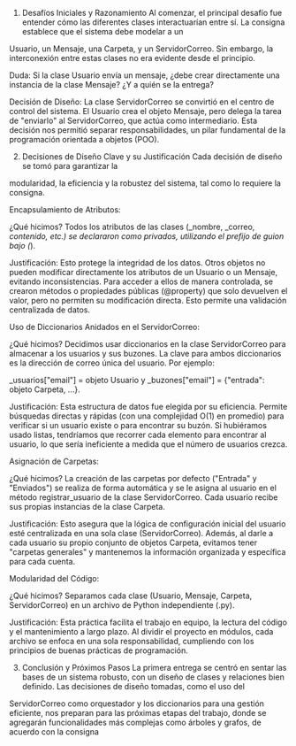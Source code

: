 1. Desafíos Iniciales y Razonamiento
Al comenzar, el principal desafío fue entender cómo las diferentes clases interactuarían entre sí. La consigna establece que el sistema debe modelar a un 

Usuario, un Mensaje, una Carpeta, y un ServidorCorreo. Sin embargo, la interconexión entre estas clases no era evidente desde el principio.

Duda: Si la clase Usuario envía un mensaje, ¿debe crear directamente una instancia de la clase Mensaje? ¿Y a quién se la entrega?

Decisión de Diseño: La clase ServidorCorreo se convirtió en el centro de control del sistema. El Usuario crea el objeto Mensaje, pero delega la tarea de "enviarlo" al ServidorCorreo, que actúa como intermediario. Esta decisión nos permitió separar responsabilidades, un pilar fundamental de la programación orientada a objetos (POO).

2. Decisiones de Diseño Clave y su Justificación
Cada decisión de diseño se tomó para garantizar la 

modularidad, la eficiencia y la robustez del sistema, tal como lo requiere la consigna.

Encapsulamiento de Atributos:

¿Qué hicimos? Todos los atributos de las clases (_nombre, _correo, _contenido, etc.) se declararon como privados, utilizando el prefijo de guion bajo (_).

Justificación: Esto protege la integridad de los datos. Otros objetos no pueden modificar directamente los atributos de un Usuario o un Mensaje, evitando inconsistencias. Para acceder a ellos de manera controlada, se crearon métodos o propiedades públicas (@property) que solo devuelven el valor, pero no permiten su modificación directa. Esto permite una validación centralizada de datos.

Uso de Diccionarios Anidados en el ServidorCorreo:

¿Qué hicimos? Decidimos usar diccionarios en la clase ServidorCorreo para almacenar a los usuarios y sus buzones. La clave para ambos diccionarios es la dirección de correo única del usuario. Por ejemplo: 

_usuarios["email"] = objeto Usuario y _buzones["email"] = {"entrada": objeto Carpeta, ...}.

Justificación: Esta estructura de datos fue elegida por su eficiencia. Permite búsquedas directas y rápidas (con una complejidad O(1) en promedio) para verificar si un usuario existe o para encontrar su buzón. Si hubiéramos usado listas, tendríamos que recorrer cada elemento para encontrar al usuario, lo que sería ineficiente a medida que el número de usuarios crezca.

Asignación de Carpetas:

¿Qué hicimos? La creación de las carpetas por defecto ("Entrada" y "Enviados") se realiza de forma automática y se le asigna al usuario en el método registrar_usuario de la clase ServidorCorreo. Cada usuario recibe sus propias instancias de la clase Carpeta.

Justificación: Esto asegura que la lógica de configuración inicial del usuario esté centralizada en una sola clase (ServidorCorreo). Además, al darle a cada usuario su propio conjunto de objetos Carpeta, evitamos tener "carpetas generales" y mantenemos la información organizada y específica para cada cuenta.

Modularidad del Código:

¿Qué hicimos? Separamos cada clase (Usuario, Mensaje, Carpeta, ServidorCorreo) en un archivo de Python independiente (.py).

Justificación: Esta práctica facilita el trabajo en equipo, la lectura del código y el mantenimiento a largo plazo. Al dividir el proyecto en módulos, cada archivo se enfoca en una sola responsabilidad, cumpliendo con los principios de buenas prácticas de programación.

3. Conclusión y Próximos Pasos
La primera entrega se centró en sentar las bases de un sistema robusto, con un diseño de clases y relaciones bien definido. Las decisiones de diseño tomadas, como el uso del 

ServidorCorreo como orquestador y los diccionarios para una gestión eficiente, nos preparan para las próximas etapas del trabajo, donde se agregarán funcionalidades más complejas como árboles y grafos, de acuerdo con la consigna